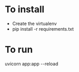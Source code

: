 # To install
- Create the virtualenv
- pip install -r requirements.txt


# To run 

uvicorn app:app --reload